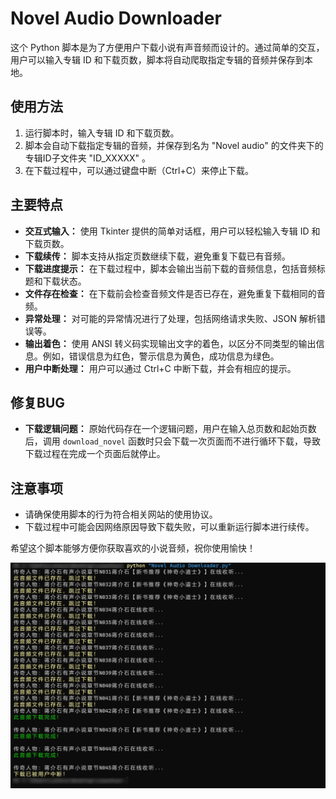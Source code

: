 # Novel Audio Downloader

这个 Python 脚本是为了方便用户下载小说有声音频而设计的。通过简单的交互，用户可以输入专辑 ID 和下载页数，脚本将自动爬取指定专辑的音频并保存到本地。

## 使用方法

1. 运行脚本时，输入专辑 ID 和下载页数。
2. 脚本会自动下载指定专辑的音频，并保存到名为 "Novel audio" 的文件夹下的专辑ID子文件夹 "ID_XXXXX" 。
3. 在下载过程中，可以通过键盘中断（Ctrl+C）来停止下载。

## 主要特点

- **交互式输入：** 使用 Tkinter 提供的简单对话框，用户可以轻松输入专辑 ID 和下载页数。
- **下载续传：** 脚本支持从指定页数继续下载，避免重复下载已有音频。
- **下载进度提示：** 在下载过程中，脚本会输出当前下载的音频信息，包括音频标题和下载状态。
- **文件存在检查：** 在下载前会检查音频文件是否已存在，避免重复下载相同的音频。
- **异常处理：** 对可能的异常情况进行了处理，包括网络请求失败、JSON 解析错误等。
- **输出着色：** 使用 ANSI 转义码实现输出文字的着色，以区分不同类型的输出信息。例如，错误信息为红色，警示信息为黄色，成功信息为绿色。
- **用户中断处理：** 用户可以通过 Ctrl+C 中断下载，并会有相应的提示。

## 修复BUG

- **下载逻辑问题：** 原始代码存在一个逻辑问题，用户在输入总页数和起始页数后，调用 `download_novel` 函数时只会下载一次页面而不进行循环下载，导致下载过程在完成一个页面后就停止。

## 注意事项

- 请确保使用脚本的行为符合相关网站的使用协议。
- 下载过程中可能会因网络原因导致下载失败，可以重新运行脚本进行续传。

希望这个脚本能够方便你获取喜欢的小说音频，祝你使用愉快！

![](README.assets/PixPin_2024-01-07_17-07-10.png)
